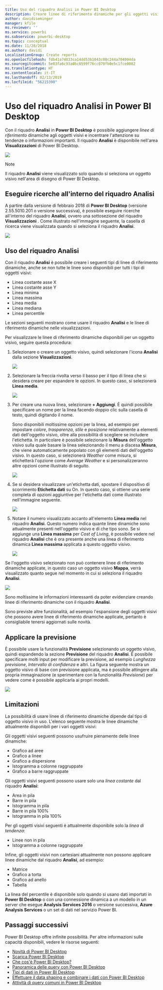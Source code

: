 ```yaml
---
title: Uso del riquadro Analisi in Power BI Desktop
description: Creare linee di riferimento dinamiche per gli oggetti visivi in Power BI Desktop
author: davidiseminger
manager: kfile
ms.reviewer: ''
ms.service: powerbi
ms.subservice: powerbi-desktop
ms.topic: conceptual
ms.date: 11/28/2018
ms.author: davidi
LocalizationGroup: Create reports
ms.openlocfilehash: fdb41a7d833ca14dd53b1043c08c244a704004da
ms.sourcegitcommit: 5e83fa6c93a0bc6599f76cc070fb0e5c1fce0082
ms.translationtype: HT
ms.contentlocale: it-IT
ms.lasthandoff: 02/13/2019
ms.locfileid: "56215390"
---
```

# <a name="using-the-analytics-pane-in-power-bi-desktop"></a>Uso del riquadro Analisi in Power BI Desktop
Con il riquadro **Analisi** in **Power BI Desktop** è possibile aggiungere *linee di riferimento* dinamiche agli oggetti visivi e incentrare l'attenzione su tendenze o informazioni importanti. Il riquadro **Analisi** è disponibile nell'area **Visualizzazioni** di Power BI Desktop.

![](media/desktop-analytics-pane/analytics-pane_1.png)

> [!NOTE]
> Il riquadro **Analisi** viene visualizzato solo quando si seleziona un oggetto visivo nell'area di disegno di Power BI Desktop.

## <a name="search-within-the-analytics-pane"></a>Eseguire ricerche all'interno del riquadro Analisi
A partire dalla versione di febbraio 2018 di **Power BI Desktop** (versione 2.55.5010.201 o versione successiva), è possibile eseguire ricerche all'interno del riquadro **Analisi**, ovvero una sottosezione del riquadro **Visualizzazioni** . Come illustrato nell'immagine seguente, la casella di ricerca viene visualizzata quando si seleziona il riquadro **Analisi**.

![](media/desktop-analytics-pane/analytics-pane_1b.png)

## <a name="using-the-analytics-pane"></a>Uso del riquadro Analisi
Con il riquadro **Analisi** è possibile creare i seguenti tipi di linee di riferimento dinamiche, anche se non tutte le linee sono disponibili per tutti i tipi di oggetti visivi:

* Linea costante asse X
* Linea costante asse Y
* Linea minima
* Linea massima
* Linea media
* Linea mediana
* Linea percentile

Le sezioni seguenti mostrano come usare il riquadro **Analisi** e le linee di riferimento dinamiche nelle visualizzazioni.

Per visualizzare le linee di riferimento dinamiche disponibili per un oggetto visivo, seguire questa procedura:

1. Selezionare o creare un oggetto visivo, quindi selezionare l'icona **Analisi** dalla sezione **Visualizzazioni**.
   
   ![](media/desktop-analytics-pane/analytics-pane_2.png)
2. Selezionare la freccia rivolta verso il basso per il tipo di linea che si desidera creare per espandere le opzioni. In questo caso, si selezionerà **Linea media**.
   
   ![](media/desktop-analytics-pane/analytics-pane_3.png)
3. Per creare una nuova linea, selezionare **+ Aggiungi**. È quindi possibile specificare un nome per la linea facendo doppio clic sulla casella di testo, quindi digitando il nome.
   
   Sono disponibili moltissime opzioni per la linea, ad esempio per impostare *colore*, *trasparenza*, *stile* e *posizione* relativamente a elementi dati dell'oggetto visivo, oltre alla possibilità di scegliere se includere l'etichetta. In particolare è possibile selezionare la **Misura** dell'oggetto visivo sulla quale basare la linea selezionando il menu a discesa **Misura**, che viene automaticamente popolato con gli elementi dati dell'oggetto visivo. In questo caso, si selezionerà *Weather* come misura, si etichetterà l'opzione come *Average Weather* e si personalizzeranno altre opzioni come illustrato di seguito.
   
   ![](media/desktop-analytics-pane/analytics-pane_4.png)
4. Se si desidera visualizzare un'etichetta dati, spostare il dispositivo di scorrimento **Etichetta dati** su On. In questo caso, si ottiene una serie completa di opzioni aggiuntive per l'etichetta dati come illustrato nell'immagine seguente.
   
   ![](media/desktop-analytics-pane/analytics-pane_5.png)
5. Notare il numero visualizzato accanto all'elemento **Linea media** nel riquadro **Analisi**. Questo numero indica quante linee dinamiche sono attualmente presenti nell'oggetto visivo e di che tipo sono. Se si aggiunge una **Linea massima** per *Cost of Living*, è possibile vedere nel riquadro **Analisi** che è ora presente anche una linea di riferimento dinamica **Linea massima** applicata a questo oggetto visivo.
   
   ![](media/desktop-analytics-pane/analytics-pane_6.png)

Se l'oggetto visivo selezionato non può contenere linee di riferimento dinamiche applicate, in questo caso un oggetto visivo **Mappa**, verrà visualizzato quanto segue nel momento in cui si seleziona il riquadro **Analisi**.

![](media/desktop-analytics-pane/analytics-pane_7.png)

Sono moltissime le informazioni interessanti da poter evidenziare creando linee di riferimento dinamiche con il riquadro **Analisi**.

Sono previste altre funzionalità, ad esempio l'espansione degli oggetti visivi che possono avere linee di riferimento dinamiche applicate, pertanto è consigliabile tenersi aggiornati sulle novità.

## <a name="apply-forecasting"></a>Applicare la previsione
È possibile usare la funzionalità **Previsione** selezionando un oggetto visivo, quindi espandendo la sezione **Previsione** del riquadro **Analisi**. È possibile specificare molti input per modificare la previsione, ad esempio *Lunghezza previsione*, *Intervallo di confidenza* e altri. La figura seguente mostra un oggetto visivo di base con previsione applicata, ma è possibile attingere alla propria immaginazione (e sperimentare con la funzionalità *Previsione*) per vedere come è possibile applicarla ai propri modelli.

![](media/desktop-analytics-pane/analytics-pane_8.png)

## <a name="limitations"></a>Limitazioni
La possibilità di usare linee di riferimento dinamiche dipende dal tipo di oggetto visivo in uso. L'elenco seguente mostra le linee dinamiche attualmente disponibili per i vari oggetti visivi:

Gli oggetti visivi seguenti possono usufruire pienamente delle linee dinamiche:

* Grafico ad aree
* Grafico a linee
* Grafico a dispersione
* Istogramma a colonne raggruppate
* Grafico a barre raggruppate

Gli oggetti visivi seguenti possono usare solo una *linea costante* dal riquadro **Analisi**:

* Area in pila
* Barre in pila
* Istogramma in pila
* Barre in pila 100%
* Istogramma in pila 100%

Per gli oggetti visivi seguenti è attualmente disponibile solo la *linea di tendenza*:

* Linee non in pila
* Istogramma a colonne raggruppate

Infine, gli oggetti visivi non cartesiani attualmente non possono applicare linee dinamiche dal riquadro **Analisi**, ad esempio:

* Matrice
* Grafico a torta
* Grafico ad anello
* Tabella

La linea del percentile è disponibile solo quando si usano dati importati in **Power BI Desktop** o con una connessione dinamica a un modello in un server che esegue **Analysis Services 2016** o versione successiva, **Azure Analysis Services** o un set di dati nel servizio Power BI. 

## <a name="next-steps"></a>Passaggi successivi
Power BI Desktop offre infinite possibilità. Per altre informazioni sulle capacità disponibili, vedere le risorse seguenti:

* [Novità di Power BI Desktop](desktop-latest-update.md)
* [Scarica Power BI Desktop](desktop-get-the-desktop.md)
* [Che cos'è Power BI Desktop?](desktop-what-is-desktop.md)
* [Panoramica delle query con Power BI Desktop](desktop-query-overview.md)
* [Tipi di dati in Power BI Desktop](desktop-data-types.md)
* [Effettuare il data shaping e combinare i dati con Power BI Desktop](desktop-shape-and-combine-data.md)
* [Attività di query comuni in Power BI Desktop](desktop-common-query-tasks.md)    

